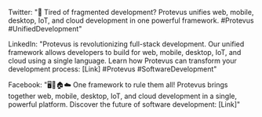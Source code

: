 Twitter:
"🚀 Tired of fragmented development? Protevus unifies web, mobile, desktop, IoT, and cloud development in one powerful framework. #Protevus #UnifiedDevelopment"

LinkedIn:
"Protevus is revolutionizing full-stack development. Our unified framework allows developers to build for web, mobile, desktop, IoT, and cloud using a single language. Learn how Protevus can transform your development process: [Link] #Protevus #SoftwareDevelopment"

Facebook:
"🖥️📱🏠☁️ One framework to rule them all! Protevus brings together web, mobile, desktop, IoT, and cloud development in a single, powerful platform. Discover the future of software development: [Link]"
